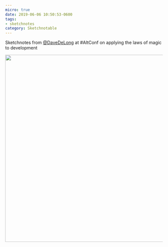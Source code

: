 ```yaml
---
micro: true
date: 2019-06-06 10:50:53-0600
tags:
- sketchnotes
category: Sketchnotable
---
```


Sketchnotes from [@DaveDeLong](https://micro.blog/DaveDeLong) at #AltConf on applying the laws of magic to development

<img src="https://media.bennorris.org/images/sketchnotable/uploads/2019/21a36c8c35.jpg" width="600" height="600" alt="" />